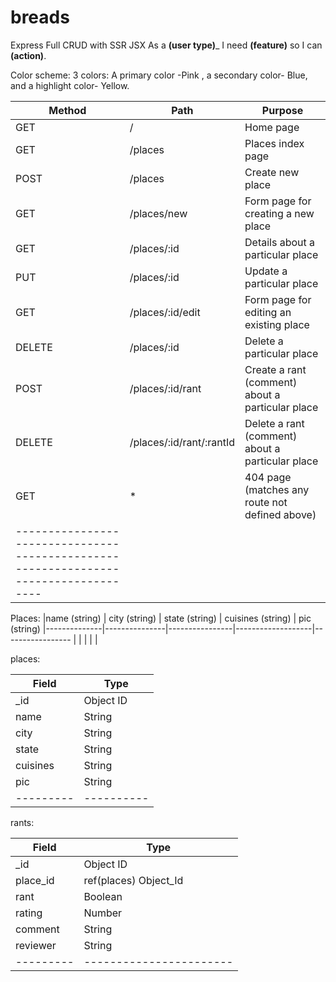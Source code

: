 # breads
Express Full CRUD with SSR JSX
As a ____(user type)_____ I need ____(feature)____ so I can ____(action)____.

Color scheme: 3 colors: A primary color -Pink , a secondary color- Blue, and a highlight color- Yellow.

|Method | Path                    | Purpose                                          |
|-------|-------------------------|------------------------------------------------- |
|GET    |  /                      | Home page                                        |
|GET    | /places                 | Places index page                                |
|POST   | /places                 | Create new place                                 |
|GET    |/places/new              | Form page for creating a new place               |
|GET    |/places/:id              | Details about a particular place                 |
|PUT    |/places/:id              | Update a particular place                        |
|GET    |/places/:id/edit         | Form page for editing an existing place          |
|DELETE |/places/:id              | Delete a particular place                        |
|POST   |/places/:id/rant         | Create a rant (comment) about a particular place |
|DELETE |/places/:id/rant/:rantId | Delete a rant (comment) about a particular place |
|GET    |  *                      | 404 page (matches any route not defined above)   |
|------------------------------------------------------------------------------------|

Places:
|name (string) | city (string) | state (string) | cuisines (string) | pic (string)
|--------------|---------------|----------------|-------------------|-----------------
|              |               |                |                   |

places:

Field	  |Type      |
|---------|----------|
_id	      |Object ID |
name	  |String    |
city	  |String    |
state	  |String    |
cuisines  |String    |
pic       |String	 |
|---------|----------|


rants:

Field	  |Type                   |
|---------|-----------------------|
_id	      |Object ID              |
place_id  |	ref(places) Object_Id |
rant	  |Boolean                |
rating    |	Number                |
comment	  |String                 |
reviewer  |String                 |
|---------|-----------------------|